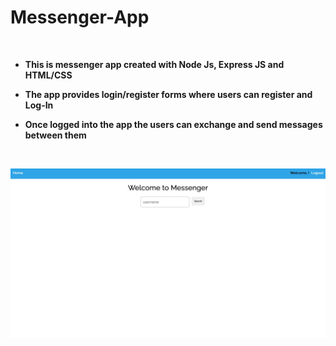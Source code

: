 # Messenger-App

<br/>

- **This is messenger app created with Node Js, Express JS and HTML/CSS**

- **The app provides login/register forms where users can register and Log-In**

- **Once logged into the app the users can exchange and send messages between them**

<br/>

![Image](./assets/messenger-app.jpg)
